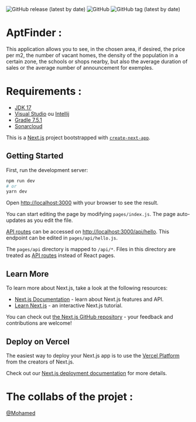 <img alt="GitHub release (latest by date)" src="https://img.shields.io/github/v/release/mohamedkonate/aptfinder">
<img alt="GitHub" src="https://img.shields.io/github/license/mohamedkonate/aptfinder">
<img alt="GitHub tag (latest by date)" src="https://img.shields.io/github/v/tag/mohamedkonate/aptfinder?color=orange">

# AptFinder :

This application allows you to see, in the chosen area, if desired, the price per m2, the number of vacant homes, the density of the population in a certain zone, the schools or shops nearby, but also the average duration of sales or the average number of announcement for exemples.
 

# Requirements :
 
- [JDK 17](https://www.oracle.com/java/technologies/javase/jdk17-archive-downloads.html)
- [Visual Studio](https://code.visualstudio.com/) ou [Intellij](https://www.jetbrains.com/fr-fr/idea/)
- [Gradle 7.5.1](https://gradle.org/releases/)
- [Sonarcloud](https://www.sonarsource.com/products/sonarcloud/)

This is a [Next.js](https://nextjs.org/) project bootstrapped with [`create-next-app`](https://github.com/vercel/next.js/tree/canary/packages/create-next-app).

## Getting Started

First, run the development server:

```bash
npm run dev
# or
yarn dev
```

Open [http://localhost:3000](http://localhost:3000) with your browser to see the result.

You can start editing the page by modifying `pages/index.js`. The page auto-updates as you edit the file.

[API routes](https://nextjs.org/docs/api-routes/introduction) can be accessed on [http://localhost:3000/api/hello](http://localhost:3000/api/hello). This endpoint can be edited in `pages/api/hello.js`.

The `pages/api` directory is mapped to `/api/*`. Files in this directory are treated as [API routes](https://nextjs.org/docs/api-routes/introduction) instead of React pages.

## Learn More

To learn more about Next.js, take a look at the following resources:

- [Next.js Documentation](https://nextjs.org/docs) - learn about Next.js features and API.
- [Learn Next.js](https://nextjs.org/learn) - an interactive Next.js tutorial.

You can check out [the Next.js GitHub repository](https://github.com/vercel/next.js/) - your feedback and contributions are welcome!

## Deploy on Vercel

The easiest way to deploy your Next.js app is to use the [Vercel Platform](https://vercel.com/new?utm_medium=default-template&filter=next.js&utm_source=create-next-app&utm_campaign=create-next-app-readme) from the creators of Next.js.

Check out our [Next.js deployment documentation](https://nextjs.org/docs/deployment) for more details.

# The collabs of the projet :

[@Mohamed](https://github.com/MohamedKonate)

